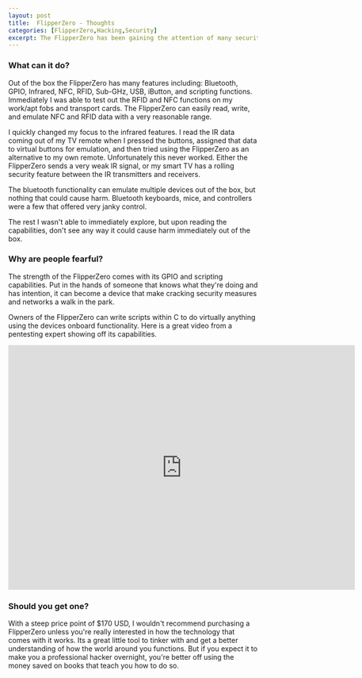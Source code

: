 ```yaml
---
layout: post
title:  FlipperZero - Thoughts
categories: [FlipperZero,Hacking,Security]
excerpt: The FlipperZero has been gaining the attention of many security enthusiasts and politicians alike. Many see if as a great tool for penetration testing and finding vulnerabilities in your every day life, while others see it as a threat to society. Here is what I've discovered with mine.
---
```


### What can it do?

Out of the box the FlipperZero has many features including: Bluetooth, GPIO, Infrared, NFC, RFID, Sub-GHz, USB, iButton, and scripting functions. Immediately I was able to test out the RFID and NFC functions on my work/apt fobs and transport cards. The FlipperZero can easily read, write, and emulate NFC and RFID data with a very reasonable range. 

I quickly changed my focus to the infrared features. I read the IR data coming out of my TV remote when I pressed the buttons, assigned that data to virtual buttons for emulation, and then tried using the FlipperZero as an alternative to my own remote. 
Unfortunately this never worked. Either the FlipperZero sends a very weak IR signal, or my smart TV has a rolling security feature between the IR transmitters and receivers.

The bluetooth functionality can emulate multiple devices out of the box, but nothing that could cause harm. Bluetooth keyboards, mice, and controllers were a few that offered very janky control.

The rest I wasn't able to immediately explore, but upon reading the capabilities, don't see any way it could cause harm immediately out of the box.

### Why are people fearful?

The strength of the FlipperZero comes with its GPIO and scripting capabilities. Put in the hands of someone that knows what they're doing and has intention, it can become a device that make cracking security measures and networks a walk in the park. 

Owners of the FlipperZero can write scripts within C to do virtually anything using the devices onboard functionality. Here is a great video from a pentesting expert showing off its capabilities.

<iframe width="700" height="493" src="https://www.youtube.com/embed/zcshg_2eNJE?si=6sPzkKipavtmB3pe" title="YouTube video player" frameborder="0" allow="accelerometer; autoplay; clipboard-write; encrypted-media; gyroscope; picture-in-picture; web-share" referrerpolicy="strict-origin-when-cross-origin" allowfullscreen></iframe>

### Should you get one?

With a steep price point of $170 USD, I wouldn't recommend purchasing a FlipperZero unless you're really interested in how the technology that comes with it works. Its a great little tool to tinker with and get a better understanding of how the world around you functions. But if you expect it to make you a professional hacker overnight, you're better off using the money saved on books that teach you how to do so.